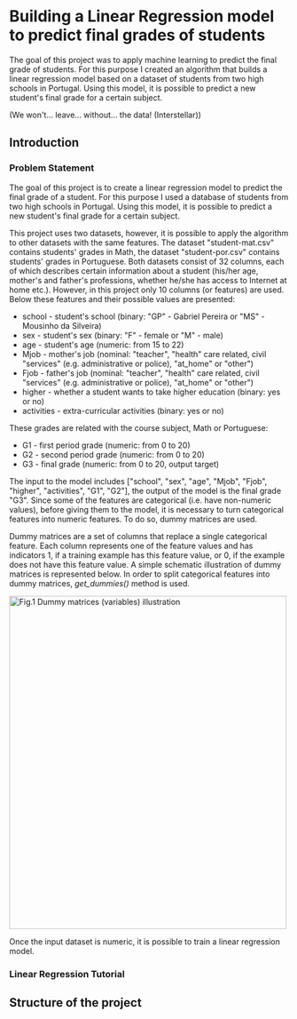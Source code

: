 # Building a Linear Regression model to predict final grades of students

The goal of this project was to apply machine learning to predict the final 
grade of students. For this purpose I created an algorithm that builds a linear regression 
model based on a dataset of students from two high schools in Portugal. Using this model, it is 
possible to predict a new student's final grade for a certain subject. 


(We won't... leave... without... the data! (Interstellar))
## Introduction

### Problem Statement

The goal of this project is to create a linear regression model to predict the final grade of a 
student. For this purpose I used a database of students from two high schools in Portugal. Using 
this model, it is possible to predict a new student's final grade for a certain subject. 

This project uses two datasets, however, it is possible to apply the algorithm to other datasets 
with the same features. The dataset "student-mat.csv" contains students' grades in Math, 
the dataset "student-por.csv" contains students' grades in Portuguese. Both datasets consist of 
32 columns, each of which describes certain information about a student (his/her age, mother's 
and father's professions, whether he/she has access to Internet at home etc.). However, in this 
project only 10 columns (or features) are used. Below these features and their possible values 
are presented:

* school - student's school (binary: "GP" - Gabriel Pereira or "MS" - Mousinho da Silveira)
* sex - student's sex (binary: "F" - female or "M" - male)
* age - student's age (numeric: from 15 to 22)
* Mjob - mother's job (nominal: "teacher", "health" care related, civil "services" (e.g. administrative or police), "at_home" or "other")
* Fjob - father's job (nominal: "teacher", "health" care related, civil "services" (e.g. administrative or police), "at_home" or "other")
* higher - whether a student wants to take higher education (binary: yes or no)
* activities - extra-curricular activities (binary: yes or no)

These grades are related with the course subject, Math or Portuguese:
* G1 - first period grade (numeric: from 0 to 20)
* G2 - second period grade (numeric: from 0 to 20)
* G3 - final grade (numeric: from 0 to 20, output target)

The input to the model includes ["school", "sex", "age", "Mjob", "Fjob", "higher", "activities", 
"G1", "G2"], the output of the model is the final grade "G3". Since some of the features are 
categorical (i.e. have non-numeric values), before giving them to the model, it is necessary to 
turn categorical features into numeric features. To do so, dummy matrices are used. 

Dummy matrices are a set of columns that replace a single categorical feature. Each column 
represents one of the feature values and has indicators 1, if a training example has 
this feature value, or 0, if the example does not have this feature value. A simple schematic 
illustration of dummy matrices is represented below. In order to split categorical features into 
dummy matrices, *get_dummies()* method is used.

<img src="C:\Users\Admin\Desktop\Project\Images\Dummy_matrices.jpg" width="500" height="600" alt="Fig.1 Dummy matrices (variables) illustration">

Once the input dataset is numeric, it is possible to train a linear regression model. 


### Linear Regression Tutorial






## Structure of the project




